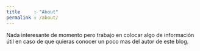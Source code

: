 ```yaml
---
title     : "About"
permalink : /about/
---
```


Nada interesante de momento pero trabajo en colocar algo de información útil en caso de que quieras conocer un poco mas del autor de este blog.


